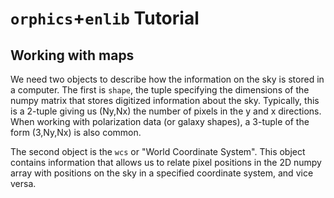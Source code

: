 # `orphics`+`enlib` Tutorial

## Working with maps

We need two objects to describe how the information on the sky is stored in a computer. The first is `shape`, the tuple specifying the dimensions of the numpy matrix that stores digitized information about the sky. Typically, this is a 2-tuple giving us (Ny,Nx) the number of pixels in the y and x directions. When working with polarization data (or galaxy shapes), a 3-tuple of the form (3,Ny,Nx) is also common.

The second object is the `wcs` or "World Coordinate System". This object contains information that allows us to relate pixel positions in the 2D numpy array with positions on the sky in a specified coordinate system, and vice versa.

